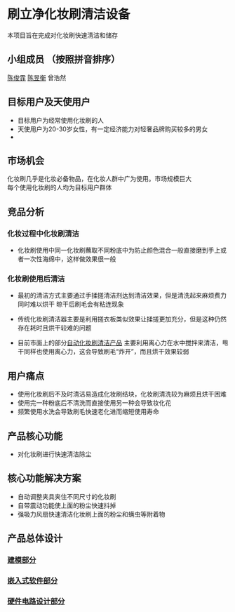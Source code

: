 # 刷立净化妆刷清洁设备
本项目旨在完成对化妆刷快速清洁和储存
## 小组成员 （按照拼音排序）
[陈俊霏](https://github.com/blackbox114)  [陈昱衡](https://github.com/Adancurusul)  曾浩然
## 目标用户及天使用户 
- 目标用户为经常使用化妆刷的人
- 天使用户为20-30岁女性，有一定经济能力对轻奢品牌购买较多的男女
- 
## 市场机会
化妆刷几乎是化妆必备物品，在化妆人群中广为使用。市场规模巨大   
每个使用化妆刷的人均为目标用户群体

## 竞品分析
### 化妆过程中化妆刷清洁
- 化妆刷使用中同一化妆刷蘸取不同粉底中为防止颜色混合一般直接磨到手上或者一次性海绵中，这样做效果很一般

### 化妆刷使用后清洁
- 最初的清洁方式主要通过手揉搓清洁剂达到清洁效果，但是清洗起来麻烦费力同时难以烘干 晾干后刷毛会有粘连现象

-  传统化妆刷清洁器主要是利用搓衣板类似效果让揉搓更加充分，但是这种仍然存在耗时且烘干较难的问题
- 目前市面上的部分[自动化妆刷清洁产品](https://detail.tmall.com/item.htm?spm=a230r.1.14.85.3d29245bxKvNGO&id=613696677813&ns=1&abbucket=20) 主要利用离心力在水中搅拌来清洁，甩干同样也使用离心力，这会导致刷毛“炸开”，而且烘干效果较弱
## 用户痛点
- 使用化妆刷后不及时清洁易造成化妆刷结块，化妆刷清洗较为麻烦且烘干困难
- 使用完一种粉底后不清洗而直接使用另一种会导致妆化花
- 频繁使用水洗会导致刷毛快速老化进而缩短使用寿命
## 产品核心功能
- 对化妆刷进行快速清洁除尘


## 核心功能解决方案
- 自动调整夹具夹住不同尺寸的化妆刷
- 自带震动功能使上面的粉尘快速抖掉
- 强吸力风扇快速清洁化妆刷上面的粉尘和螨虫等附着物


## 产品总体设计

### [建模部分](https://github.com/Adancurusul/Cosmetic_brush_cleaner/tree/master/%E5%BB%BA%E6%A8%A1%E9%83%A8%E5%88%86)

### [嵌入式软件部分](https://github.com/Adancurusul/Cosmetic_brush_cleaner/tree/master/%E8%BD%AF%E4%BB%B6%E8%AE%BE%E8%AE%A1%E9%83%A8%E5%88%86)

### [硬件电路设计部分](https://github.com/Adancurusul/Cosmetic_brush_cleaner/tree/master/%E7%A1%AC%E4%BB%B6%E7%94%B5%E8%B7%AF%E9%83%A8%E5%88%86)
